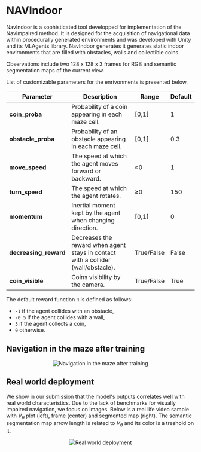 # NAVIndoor

NavIndoor is a sophisticated tool developped for implementation of the NavImpaired method. It is designed for the acquisition of navigational data within procedurally generated environments and was developed with Unity and its MLAgents library. NavIndoor generates it generates static indoor environments that are filled with obstacles, walls and collectible coins. 

Observations include two 128 x 128 x 3 frames for RGB and semantic segmentation maps of the current view.


List of customizable parameters for the enrivonments is presented below.



| Parameter            | Description                                                              | Range            | Default |
|----------------------|--------------------------------------------------------------------------|------------------|---------|
| **coin_proba**       | Probability of a coin appearing in each maze cell.                       | [0,1]          | 1       |
| **obstacle_proba**   | Probability of an obstacle appearing in each maze cell.                  | [0,1]           | 0.3     |
| **move_speed**       | The speed at which the agent moves forward or backward.                  | ≥0 | 1       |
| **turn_speed**       | The speed at which the agent rotates.                                    | ≥0               | 150     |
| **momentum**         | Inertial moment kept by the agent when changing direction.               | [0,1]           | 0       |
| **decreasing_reward**| Decreases the reward when agent stays in contact with a collider (wall/obstacle). | True/False       | False   |
| **coin_visible**     | Coins visibility by the camera.                                         | True/False       | True    |


The default reward function `R` is defined as follows:
- `-1` if the agent collides with an obstacle,
- `-0.5` if the agent collides with a wall,
- `5` if the agent collects a coin,
- `0` otherwise.


## Navigation in the maze after training

<div align="center">
  <img src="https://github.com/PaperID1776/NAVIndoor/blob/main/explore.gif" alt="Navigation in the maze after training">
</div>

## Real world deployment

We show in our submission that the model's outputs correlates well with real world characteristics. Due to the lack of benchmarks for visually impaired navigation, we focus on images. Below is a real life video sample with $V_{\theta}$ plot (left), frame (center) and segmented map (right). The semantic segmentation map arrow length is related to $V_{\theta}$ and its color is a treshold on it.

<div align="center">
  <img src="https://github.com/PaperID1776/NAVIndoor/blob/main/output.gif" alt="Real world deployment">
</div>

